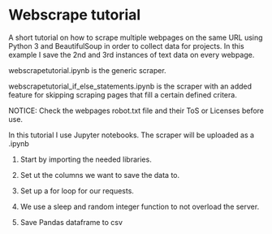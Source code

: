 # Webscrape tutorial

A short tutorial on how to scrape multiple webpages on the same URL using Python 3 and BeautifulSoup in order to collect data for projects. In this example I save the 2nd and 3rd instances of text data on every webpage.

webscrapetutorial.ipynb is the generic scraper.

webscrapetutorial_if_else_statements.ipynb is the scraper with an added feature for skipping scraping pages that fill a certain defined critera.

NOTICE: Check the webpages robot.txt file and their ToS or Licenses before use.

In this tutorial I use Jupyter notebooks. The scraper will be uploaded as a .ipynb

1) Start by importing the needed libraries. 

2) Set ut the columns we want to save the data to.

3) Set up a for loop for our requests.

4) We use a sleep and random integer function to not overload the server.

5) Save Pandas dataframe to csv



